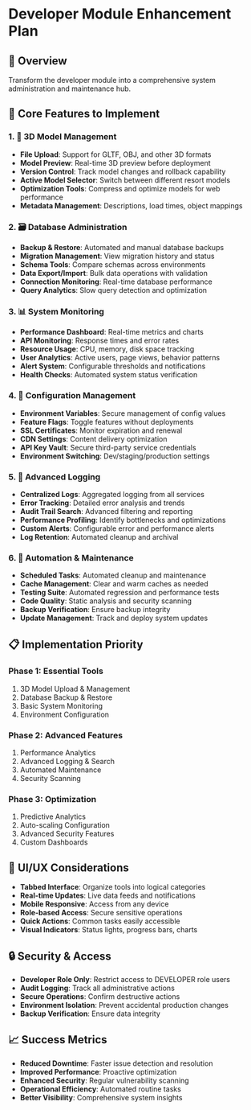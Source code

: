# Developer Module Enhancement Plan

## 🎯 Overview
Transform the developer module into a comprehensive system administration and maintenance hub.

## 🔧 Core Features to Implement

### 1. 🎨 3D Model Management
- **File Upload**: Support for GLTF, OBJ, and other 3D formats
- **Model Preview**: Real-time 3D preview before deployment
- **Version Control**: Track model changes and rollback capability
- **Active Model Selector**: Switch between different resort models
- **Optimization Tools**: Compress and optimize models for web performance
- **Metadata Management**: Descriptions, load times, object mappings

### 2. 🗃️ Database Administration
- **Backup & Restore**: Automated and manual database backups
- **Migration Management**: View migration history and status
- **Schema Tools**: Compare schemas across environments
- **Data Export/Import**: Bulk data operations with validation
- **Connection Monitoring**: Real-time database performance
- **Query Analytics**: Slow query detection and optimization

### 3. 📊 System Monitoring
- **Performance Dashboard**: Real-time metrics and charts
- **API Monitoring**: Response times and error rates
- **Resource Usage**: CPU, memory, disk space tracking
- **User Analytics**: Active users, page views, behavior patterns
- **Alert System**: Configurable thresholds and notifications
- **Health Checks**: Automated system status verification

### 4. 🔧 Configuration Management
- **Environment Variables**: Secure management of config values
- **Feature Flags**: Toggle features without deployments
- **SSL Certificates**: Monitor expiration and renewal
- **CDN Settings**: Content delivery optimization
- **API Key Vault**: Secure third-party service credentials
- **Environment Switching**: Dev/staging/production settings

### 5. 📝 Advanced Logging
- **Centralized Logs**: Aggregated logging from all services
- **Error Tracking**: Detailed error analysis and trends
- **Audit Trail Search**: Advanced filtering and reporting
- **Performance Profiling**: Identify bottlenecks and optimizations
- **Custom Alerts**: Configurable error and performance alerts
- **Log Retention**: Automated cleanup and archival

### 6. 🔄 Automation & Maintenance
- **Scheduled Tasks**: Automated cleanup and maintenance
- **Cache Management**: Clear and warm caches as needed
- **Testing Suite**: Automated regression and performance tests
- **Code Quality**: Static analysis and security scanning
- **Backup Verification**: Ensure backup integrity
- **Update Management**: Track and deploy system updates

## 📋 Implementation Priority

### Phase 1: Essential Tools
1. 3D Model Upload & Management
2. Database Backup & Restore
3. Basic System Monitoring
4. Environment Configuration

### Phase 2: Advanced Features
1. Performance Analytics
2. Advanced Logging & Search
3. Automated Maintenance
4. Security Scanning

### Phase 3: Optimization
1. Predictive Analytics
2. Auto-scaling Configuration
3. Advanced Security Features
4. Custom Dashboards

## 🎨 UI/UX Considerations
- **Tabbed Interface**: Organize tools into logical categories
- **Real-time Updates**: Live data feeds and notifications
- **Mobile Responsive**: Access from any device
- **Role-based Access**: Secure sensitive operations
- **Quick Actions**: Common tasks easily accessible
- **Visual Indicators**: Status lights, progress bars, charts

## 🔒 Security & Access
- **Developer Role Only**: Restrict access to DEVELOPER role users
- **Audit Logging**: Track all administrative actions
- **Secure Operations**: Confirm destructive actions
- **Environment Isolation**: Prevent accidental production changes
- **Backup Verification**: Ensure data integrity

## 📈 Success Metrics
- **Reduced Downtime**: Faster issue detection and resolution
- **Improved Performance**: Proactive optimization
- **Enhanced Security**: Regular vulnerability scanning
- **Operational Efficiency**: Automated routine tasks
- **Better Visibility**: Comprehensive system insights